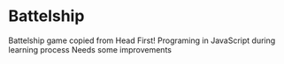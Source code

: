 # Battelship
Battelship game copied from Head First! Programing in JavaScript during learning process
Needs some improvements
